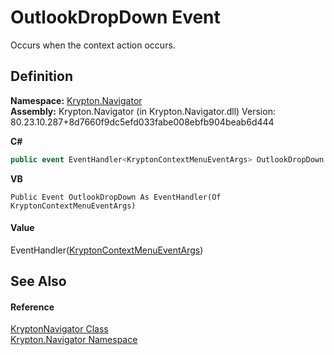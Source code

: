 # OutlookDropDown Event


Occurs when the context action occurs.



## Definition
**Namespace:** <a href="a21ac074-d119-3dc6-bd1c-d3a12c0128bc.md">Krypton.Navigator</a>  
**Assembly:** Krypton.Navigator (in Krypton.Navigator.dll) Version: 80.23.10.287+8d7660f9dc5efd033fabe008ebfb904beab6d444

**C#**
``` C#
public event EventHandler<KryptonContextMenuEventArgs> OutlookDropDown
```
**VB**
``` VB
Public Event OutlookDropDown As EventHandler(Of KryptonContextMenuEventArgs)
```



#### Value
EventHandler(<a href="20eac51c-3bf8-0699-bafc-72a419ca5880.md">KryptonContextMenuEventArgs</a>)

## See Also


#### Reference
<a href="5b32a15b-85d7-1db8-3c10-e43632f905eb.md">KryptonNavigator Class</a>  
<a href="a21ac074-d119-3dc6-bd1c-d3a12c0128bc.md">Krypton.Navigator Namespace</a>  
